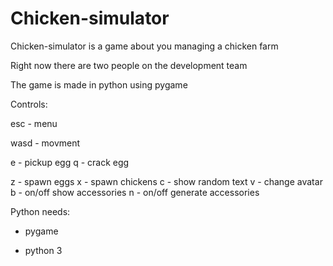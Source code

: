 # Chicken-simulator

Chicken-simulator is a game about you managing a chicken farm

Right now there are two people on the development team

The game is made in python using pygame




Controls:

esc - menu

wasd - movment

e - pickup egg
q - crack egg

z - spawn eggs
x - spawn chickens
c - show random text
v - change avatar
b - on/off show accessories
n - on/off generate accessories


Python needs:

- pygame

- python 3
